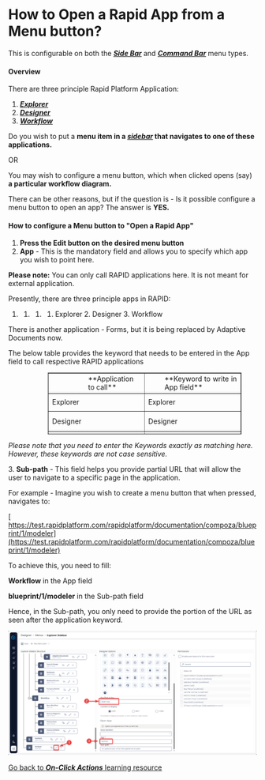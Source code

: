 # How to Open a Rapid App from a Menu button?

This is configurable on both the ***[Side Bar](https://docs.rapidplatform.com/books/glossary/page/sidebar)*** and ***[Command Bar](https://docs.rapidplatform.com/books/glossary/page/command-bar)*** menu types.

#### Overview

There are three principle Rapid Platform Application:

1. [***Explorer***](https://docs.rapidplatform.com/books/glossary/page/explorer "Explorer")
2. [***Designer***](https://docs.rapidplatform.com/books/glossary/page/dezigna "Dezigna")
3. [***Workflow***](https://docs.rapidplatform.com/books/glossary/page/compoza-workflow "Compoza (Workflow)")

Do you wish to put a **menu item in a *[sidebar](https://docs.rapidplatform.com/books/glossary/page/sidebar "Sidebar")* that navigates to one of these applications.**

OR

You may wish to configure a menu button, which when clicked opens (say) **a particular workflow diagram.**

There can be other reasons, but if the question is - Is it possible configure a menu button to open an app? The answer is **YES.**

#### **How to configure a Menu button to "Open a Rapid App"**

1. **Press the Edit button on the desired menu button**
2. **App** - This is the mandatory field and allows you to specify which app you wish to point here.

**Please note:** You can only call RAPID applications here. It is not meant for external application.

Presently, there are three principle apps in RAPID:

1. 1. 1. 1. Explorer
            2. Designer
            3. Workflow

There is another application - Forms, but it is being replaced by Adaptive Documents now.

The below table provides the keyword that needs to be entered in the App field to call respective RAPID applications

<table border="1" id="bkmrk-application-to-call-" style="border-collapse: collapse; width: 77.9012%; height: 124.789px; margin-left: 80px;"><tbody style="padding-left: 80px;"><tr style="padding-left: 80px; height: 29.7969px;"><td class="align-left" style="width: 50.0618%; padding-left: 80px; height: 29.7969px;">**Application to call**</td><td style="width: 50.0618%; padding-left: 40px; text-align: justify; height: 29.7969px;">**Keyword to write in App field**</td></tr><tr style="padding-left: 80px; height: 29.7969px;"><td class="align-center" style="width: 50.0618%; height: 29.7969px;">Explorer</td><td class="align-center" style="width: 50.0618%; height: 29.7969px;">Explorer</td></tr><tr style="padding-left: 80px; height: 35.3984px;"><td class="align-center" style="width: 50.0618%; height: 35.3984px;">Designer</td><td class="align-center" style="width: 50.0618%; height: 35.3984px;">Designer</td></tr><tr style="padding-left: 80px; height: 29.7969px;"><td class="align-center" style="width: 50.0618%; height: 29.7969px;">Workflow</td><td class="align-center" style="width: 50.0618%; height: 29.7969px;">Workflow</td></tr></tbody></table>

*Please note that you need to enter the Keywords exactly as matching here. However, these keywords are not case sensitive.*

3\. **Sub-path** - This field helps you provide partial URL that will allow the user to navigate to a specific page in the application.

For example - Imagine you wish to create a menu button that when pressed, navigates to:

[ https://test.rapidplatform.com/rapidplatform/documentation/compoza/blueprint/1/modeler](https://test.rapidplatform.com/rapidplatform/documentation/compoza/blueprint/1/modeler)

To achieve this, you need to fill:  
  
**Workflow** in the App field

**blueprint/1/modeler** in the Sub-path field

Hence, in the Sub-path, you only need to provide the portion of the URL as seen after the application keyword.

![image-1701903524077.png](./downloaded_image_1705285678373.png)

[Go back to ***On-Click Actions*** learning resource](https://docs.rapidplatform.com/books/experiences/page/how-to-set-on-click-action-for-a-menu-item "How to set On-Click Action for a menu item?")